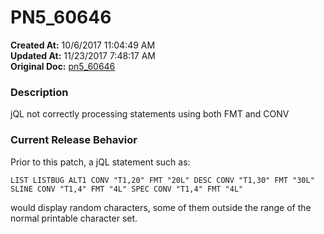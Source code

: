 # PN5_60646

**Created At:** 10/6/2017 11:04:49 AM  
**Updated At:** 11/23/2017 7:48:17 AM  
**Original Doc:** [pn5_60646](https://docs.jbase.com/36526-5-6-2-release-notes/pn5_60646)  


### Description

jQL not correctly processing statements using both FMT and CONV



### Current Release Behavior

Prior to this patch, a jQL statement such as:

```
LIST LISTBUG ALT1 CONV "T1,20" FMT "20L" DESC CONV "T1,30" FMT "30L" SLINE CONV "T1,4" FMT "4L" SPEC CONV "T1,4" FMT "4L"
```

would display random characters, some of them outside the range of the normal printable character set.
